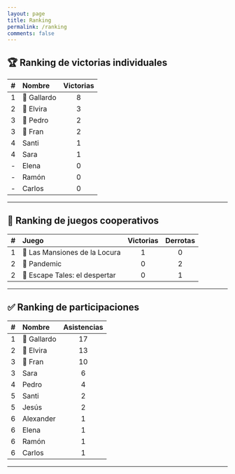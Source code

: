 ```yaml
---
layout: page
title: Ranking
permalink: /ranking
comments: false
---
```


## 🏆 Ranking de victorias individuales

|  #  | Nombre      | Victorias |
| :-: | :---------- | :-------: |
|  1  | 🥇 Gallardo |     8     |
|  2  | 🥈 Elvira   |     3     |
|  3  | 🥉 Pedro    |     2     |
|  3  | 🥉 Fran     |     2     |
|  4  | Santi       |     1     |
|  4  | Sara        |     1     |
|  -  | Elena       |     0     |
|  -  | Ramón       |     0     |
|  -  | Carlos      |     0     |

---

## 🎲 Ranking de juegos cooperativos

|  #  | Juego                         | Victorias | Derrotas |
| :-: | :---------------------------- | :-------: | :------: |
|  1  | 🥇 Las Mansiones de la Locura |     1     |    0     |
|  2  | 🥈 Pandemic                   |     0     |    2     |
|  2  | 🥈 Escape Tales: el despertar |     0     |    1     |

---

## ✅ Ranking de participaciones

|  #  | Nombre      | Asistencias |
| :-: | :---------- | :---------: |
|  1  | 🥇 Gallardo |     17      |
|  2  | 🥈 Elvira   |     13      |
|  3  | 🥉 Fran     |     10      |
|  3  | Sara        |      6      |
|  4  | Pedro       |      4      |
|  5  | Santi       |      2      |
|  5  | Jesús       |      2      |
|  6  | Alexander   |      1      |
|  6  | Elena       |      1      |
|  6  | Ramón       |      1      |
|  6  | Carlos      |      1      |

---
